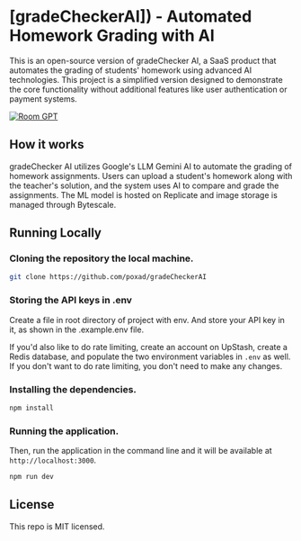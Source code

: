 # [gradeCheckerAI]) - Automated Homework Grading with AI

This is an open-source version of gradeChecker AI, a SaaS product that automates the grading of students' homework using advanced AI technologies. This project is a simplified version designed to demonstrate the core functionality without additional features like user authentication or payment systems.

[![Room GPT](./public/og-image.png)](https://proheadshot.pics)

## How it works

gradeChecker AI utilizes Google's LLM Gemini AI to automate the grading of homework assignments. Users can upload a student's homework along with the teacher's solution, and the system uses AI to compare and grade the assignments. The ML model is hosted on Replicate and image storage is managed through Bytescale.

## Running Locally

### Cloning the repository the local machine.

```bash
git clone https://github.com/poxad/gradeCheckerAI
```

### Storing the API keys in .env

Create a file in root directory of project with env. And store your API key in it, as shown in the .example.env file.

If you'd also like to do rate limiting, create an account on UpStash, create a Redis database, and populate the two environment variables in `.env` as well. If you don't want to do rate limiting, you don't need to make any changes.

### Installing the dependencies.

```bash
npm install
```

### Running the application.

Then, run the application in the command line and it will be available at `http://localhost:3000`.

```bash
npm run dev
```

## License

This repo is MIT licensed.
